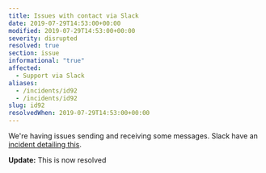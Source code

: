 ```yaml
---
title: Issues with contact via Slack
date: 2019-07-29T14:53:00+00:00
modified: 2019-07-29T14:53:00+00:00
severity: disrupted
resolved: true
section: issue
informational: "true"
affected:
  - Support via Slack
aliases:
  - /incidents/id92
  - /incidents/id92
slug: id92
resolvedWhen: 2019-07-29T14:53:00+00:00
---
```


We're having issues sending and receiving some messages.  Slack have an [incident detailing this](https://status.slack.com/2019-07/b31a6510b8caabcc).

**Update:** This is now resolved

